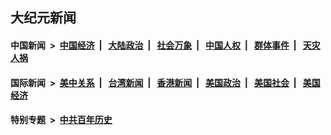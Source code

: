 ## 大纪元新闻

#### 中国新闻 &nbsp;>&nbsp; [中国经济](indexes/ncid283/README.md?05280445) &nbsp;| &nbsp; [大陆政治](indexes/ncid277/README.md?05280445) &nbsp;| &nbsp; [社会万象](indexes/ncid282/README.md?05280445) &nbsp;| &nbsp; [中国人权](indexes/ncid278/README.md?05280445) &nbsp;| &nbsp; [群体事件](indexes/ncid279/README.md?05280445) &nbsp;| &nbsp; [天灾人祸](indexes/ncid280/README.md?05280445)

#### 国际新闻 &nbsp;>&nbsp; [美中关系](indexes/nf1412576/README.md?05280445) &nbsp;| &nbsp; [台湾新闻](indexes/ncid1349361/README.md?05280445) &nbsp;| &nbsp; [香港新闻](indexes/ncid1349362/README.md?05280445) &nbsp;| &nbsp; [美国政治](indexes/ncid1078159/README.md?05280445) &nbsp;| &nbsp; [美国社会](indexes/ncid1078160/README.md?05280445) &nbsp;| &nbsp; [美国经济](indexes/ncid1078158/README.md?05280445)

#### 特别专题 &nbsp;>&nbsp; [中共百年历史](https://github.com/epoch-news/epoch-special/blob/master/README.md?05280445)  
